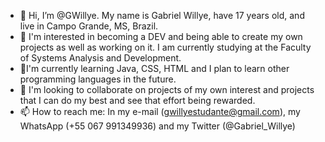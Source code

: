 - 👋 Hi, I’m @GWillye. My name is Gabriel Willye, have 17 years old, and live in Campo Grande, MS, Brazil.
- 👀 I'm interested in becoming a DEV and being able to create my own projects as well as working on it. I am currently studying at the Faculty of Systems Analysis and Development.
- 🌱I'm currently learning Java, CSS, HTML and I plan to learn other programming languages in the future.
- 💞️ I'm looking to collaborate on projects of my own interest and projects that I can do my best and see that effort being rewarded.
- 📫 How to reach me: In my e-mail (gwillyestudante@gmail.com), my WhatsApp (+55 067 991349936) and my Twitter (@Gabriel_Willye)

<!---
GWillye/GWillye is a ✨ special ✨ repository because its `README.md` (this file) appears on your GitHub profile.
You can click the Preview link to take a look at your changes.
--->
